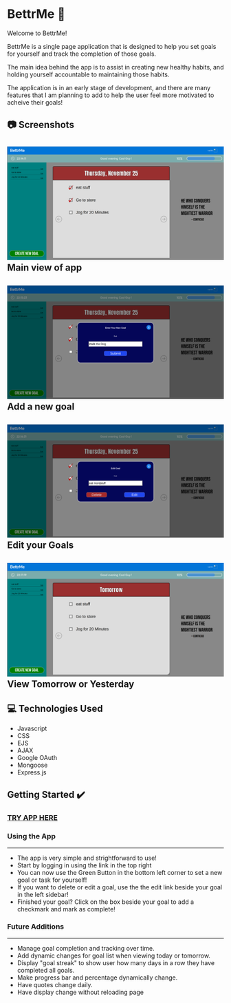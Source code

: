 # BettrMe :muscle:

Welcome to BettrMe!

BettrMe is a single page application that is designed to help you set goals for yourself and track the completion of those goals.

The main idea behind the app is to assist in creating new healthy habits, and holding yourself accountable to maintaining those habits.

The application is in an early stage of development, and there are many features that I am planning to add to help the user feel more motivated to acheive their goals!

## :camera: Screenshots

![Alt text](https://github.com/mattl999/BettrMe/blob/main/public/images/BettrMe%20Screenshots/BettrMe%20Main%20Page.png?raw=true)
Main view of app
---
![Alt text](https://github.com/mattl999/BettrMe/blob/main/public/images/BettrMe%20Screenshots/BettrMe%20Create%20Modal.png?raw=true)
Add a new goal
---
![Alt text](https://github.com/mattl999/BettrMe/blob/main/public/images/BettrMe%20Screenshots/BettrMe%20Edit%20Modal.png?raw=true)
Edit your Goals
---
![Alt text](https://github.com/mattl999/BettrMe/blob/main/public/images/BettrMe%20Screenshots/BettrMe%20Tomorrow.png?raw=true)
View Tomorrow or Yesterday
---
## :computer: Technologies Used 

- Javascript
- CSS
- EJS
- AJAX
- Google OAuth
- Mongoose
- Express.js


## Getting Started :heavy_check_mark:

### [TRY APP HERE](http://bettrme.herokuapp.com/)

### Using the App
---
- The app is very simple and strightforward to use!
- Start by logging in using the link in the top right
- You can now use the Green Button in the bottom left corner to set a new goal or task for yourself!
- If you want to delete or edit a goal, use the the edit link beside your goal in the left sidebar!
- Finished your goal? Click on the box beside your goal to add a checkmark and mark as complete!

### Future Additions
---
- Manage goal completion and tracking over time.
- Add dynamic changes for goal list when viewing today or tomorrow.
- Display "goal streak" to show user how many days in a row they have completed all goals.
- Make progress bar and percentage dynamically change.
- Have quotes change daily.
- Have display change without reloading page




